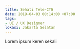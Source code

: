 ```yaml
---
title: Sehati Tele-CTG
date: 2019-04-03 00:14:00 +07:00
tags:
- UI / UX Designer
lokasi: Jakarta Selatan
---
```


Lorem ipsum keren sekali